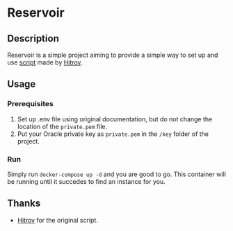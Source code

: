 # Reservoir

## Description

Reservoir is a simple project aiming to provide a simple way to set up and use [script](https://github.com/hitrov/oci-arm-host-capacity) made by [Hitrov](https://github.com/hitrov).

## Usage

### Prerequisites

1. Set up .env file using original documentation, but do not change the location of the `private.pem` file.
2. Put your Oracle private key as `private.pem` in the `/key` folder of the project.

### Run

Simply run `docker-compose up -d` and you are good to go. This container will be running until it succedes to find an instance for you.

## Thanks

- [Hitrov](https://github.com/hitrov) for the original script.
